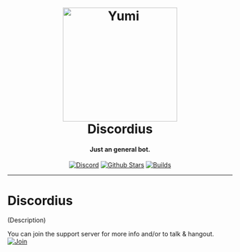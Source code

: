 <h1 align="center">
    <a href="DISCORD LIN"><img src="https://cdn.discordapp.com/avatars/327902710349430785/43fa768c9ba9eb5efd995c7d6d3ae62a.png?size=2048" width="256px" alt="Yumi"></a>
  <br>
    Discordius
  <br>
 </h1>
<h4 align="center">Just an general bot.</h4>
  <p align="center">
      <a href="DISCORD LINK" target="_blank"><img src="https://discordapp.com/api/guilds/ID/embed.png" alt="Discord"></a>
    <a href="https://github.com/AnAuguseh/YumiBot/blob/master" target="_blank"><img src="https://img.shields.io/github/stars/AnAuguseh/YumiBot.svg?style=flat-square" alt="Github Stars"></a>
    <a href="" target="_blank"><img src="https://img.shields.io/badge/Builds-undefined-b76e79.svg?style=flat-square" alt="Builds"></a>
  </p>
  
-------------------

# Discordius
(Description)

You can join the support server for more info and/or to talk & hangout.
[![Join](https://discordapp.com/api/guilds/ID/embed.png?style=banner2)](https://discord.gg/T2pyUvf)
